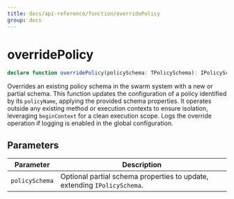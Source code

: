```yaml
---
title: docs/api-reference/function/overridePolicy
group: docs
---
```


# overridePolicy

```ts
declare function overridePolicy(policySchema: TPolicySchema): IPolicySchema;
```

Overrides an existing policy schema in the swarm system with a new or partial schema.
This function updates the configuration of a policy identified by its `policyName`, applying the provided schema properties.
It operates outside any existing method or execution contexts to ensure isolation, leveraging `beginContext` for a clean execution scope.
Logs the override operation if logging is enabled in the global configuration.

## Parameters

| Parameter | Description |
|-----------|-------------|
| `policySchema` | Optional partial schema properties to update, extending `IPolicySchema`. |

